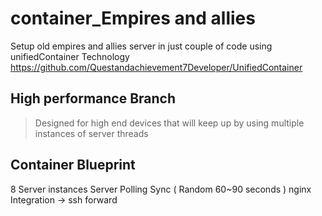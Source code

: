 # container_Empires and allies
Setup old empires and allies server in just couple of code using unifiedContainer Technology <br>
https://github.com/Questandachievement7Developer/UnifiedContainer

## High performance Branch
> Designed for high end devices that will keep up by using multiple instances of server threads

## Container Blueprint
8 Server instances
Server Polling Sync ( Random 60~90 seconds )
nginx Integration -> ssh forward
